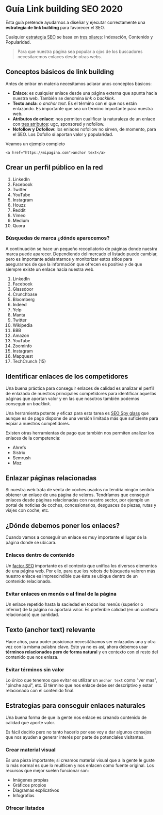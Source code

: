


# Guía Link building SEO 2020

Esta guía pretende ayudarnos a diseñar y ejecutar correctamente una **estrategia de link building** para favorecer el SEO.

Cualquier [estrategia SEO](https://emirodgar.com/estrategia-seo) se basa en [tres pilares](https://emirodgar.com/pilares-seo): Indexación, Contenido y Popularidad.

> Para que nuestra página sea popular a ojos de los buscadores necesitaremos enlaces desde otras webs.

## Conceptos básicos de link building

Antes de entrar en materia necesitamos aclarar unos conceptos básicos:

- **Enlace**: es cualquier enlace desde una página externa que apunta hacia nuestra web. También se denomina *link* o *backlink*.
- **Texto ancla**: o *anchor text*. Es el término con el que nos están enlazando. Es importante que sea un término importante para nuestra web. 
- **Atributos de enlace**: nos permiten cualificar la naturaleza de un enlace con [tres atributos](https://emirodgar.com/atributos-enlaces-google): ugc, sponsored y nofollow.
- **Nofollow y Dofollow**: los enlaces nofollow no sirven, de momento, para el SEO. Los Dofollo sí aportan valor y popularidad.

Veamos un ejemplo completo

```
<a href="https://mipagina.com">anchor text</a>
```

## Crear un perfil público en la red

1.  LinkedIn
2.  Facebook
3.  Twitter
4.  YouTube
5.  Instagram
6.  Houzz
7.  Reddit
8.  Vimeo
9.  Medium
10. Quora 

### Búsquedas de marca ¿dónde aparecemos?

A continuación se hace un pequeño recopilatorio de páginas donde nuestra marca puede aparecer. Dependiendo del mercado el listado puede cambiar, pero es importante adelantarnos y monitorizar estos sitios para asegurarnos de que la información que ofrecen es positiva y de que siempre existe un enlace hacia nuestra web.

1.  LinkedIn 
2.  Facebook 
3.  Glassdoor
4.  Crunchbase 
5.  Bloomberg 
6.  Indeed 
7.  Yelp
8.  Manta 
9.  Twitter 
10.  Wikipedia
11.  BBB 
12.  Amazon 
13.  YouTube 
14.  Zoominfo
15.  Instagram 
16.  Mapquest 
17.  TechCrunch (15)


## Identificar enlaces de los competidores

Una buena práctica para conseguir enlaces de calidad es analizar el perfil de enlazado de nuestros principales competidores para identificar aquellas páginas que aportan valor y en las que nosotros también podemos conseguir un *backlink*.

Una herramienta potente y eficaz para esta tarea es [SEO Spy glass](https://www.seopowersuite.es/seo-spyglass/) que aunque es de pago dispone de una versión limitada más que suficiente para espiar a nuestros competidores.

Existen otras herramientas de pago que también nos permiten analizar los enlaces de la competencia:

 - Ahrefs
 - Sistrix
 - Semrush
 - Moz

## Enlazar páginas relacionadas

Si nuestra web trata de venta de coches usados no tendría ningún sentido obtener un enlace de una página de veleros. Tendríamos que conseguir enlaces desde páginas relacionadas con nuestro sector, por ejemplo un portal de noticias de coches, concesionarios, desguaces de piezas, rutas y viajes con coche, etc.

## ¿Dónde debemos poner los enlaces?

Cuando vamos a conseguir un enlace es muy importante el lugar de la página donde se ubicará.


### Enlaces dentro de contenido

Un [factor SEO](https://emirodgar.com/factores-seo) importante es el contexto que unifica los diversos elementos de una página web. Por ello, para que los robots de búsqueda valoren más nuestro enlace es imprescindible que éste se ubique dentro de un contenido relacionado.

### Evitar enlaces en menús o al final de la página

Un enlace repetido hasta la saciedad en todos los menús (superior o inferior) de la página no aportará valor. Es preferible calidad (en un contexto relacionado) que cantidad.

## Texto (anchor text) relevante

Hace años, para poder posicionar necesitábamos ser enlazados una y otra vez con la misma palabra clave. Esto ya no es así, ahora debemos usar **términos relacionados pero de forma natural** y en contexto con el resto del contenido que nos enlaza.


### Evitar términos sin valor

Lo único que tenemos que evitar es utilizar un `anchor text` como "ver mas", "pinche aquí", etc. El término que nos enlace debe ser descriptivo y estar relacionado con el contenido final.

## Estrategias para conseguir enlaces naturales

Una buena forma de que la gente nos enlace es creando contenido de calidad que aporte valor. 

Es fácil decirlo pero no tanto hacerlo por eso voy a dar algunos consejos que nos ayuden a generar interés por parte de potenciales visitantes.

### Crear material visual 

Es una pieza importante; si creamos material visual que a la gente le guste lo más normal es que lo reuitlicen y nos enlacen como fuente original. Los recursos que mejor suelen funcionar son:

 - Imágenes propias
 - Gráficos propios
 - Diagramas explicativos
 - Infografías

### Ofrecer listados 

<!--stackedit_data:
eyJoaXN0b3J5IjpbLTE2MDg2MjEzNTgsLTcwNTIxNDAyNV19
-->